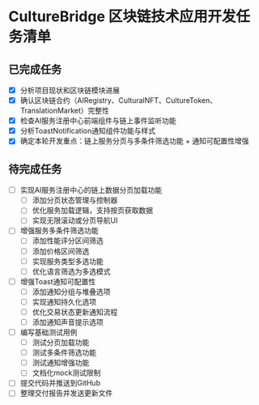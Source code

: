 # CultureBridge 区块链技术应用开发任务清单

## 已完成任务
- [x] 分析项目现状和区块链模块进展
- [x] 确认区块链合约（AIRegistry、CulturalNFT、CultureToken、TranslationMarket）完整性
- [x] 检查AI服务注册中心前端组件与链上事件监听功能
- [x] 分析ToastNotification通知组件功能与样式
- [x] 确定本轮开发重点：链上服务分页与多条件筛选功能 + 通知可配置性增强

## 待完成任务
- [ ] 实现AI服务注册中心的链上数据分页加载功能
  - [ ] 添加分页状态管理与控制器
  - [ ] 优化服务加载逻辑，支持按页获取数据
  - [ ] 实现无限滚动或分页导航UI

- [ ] 增强服务多条件筛选功能
  - [ ] 添加性能评分区间筛选
  - [ ] 添加价格区间筛选
  - [ ] 实现服务类型多选功能
  - [ ] 优化语言筛选为多选模式

- [ ] 增强Toast通知可配置性
  - [ ] 添加通知分组与堆叠选项
  - [ ] 实现通知持久化选项
  - [ ] 优化交易状态更新通知流程
  - [ ] 添加通知声音提示选项

- [ ] 编写基础测试用例
  - [ ] 测试分页加载功能
  - [ ] 测试多条件筛选功能
  - [ ] 测试通知增强功能
  - [ ] 文档化mock测试限制

- [ ] 提交代码并推送到GitHub
- [ ] 整理交付报告并发送更新文件
